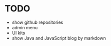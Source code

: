 # TODO

* show github repositories
* admin menu
* UI kits
* show Java and JavaScript blog by markdown
